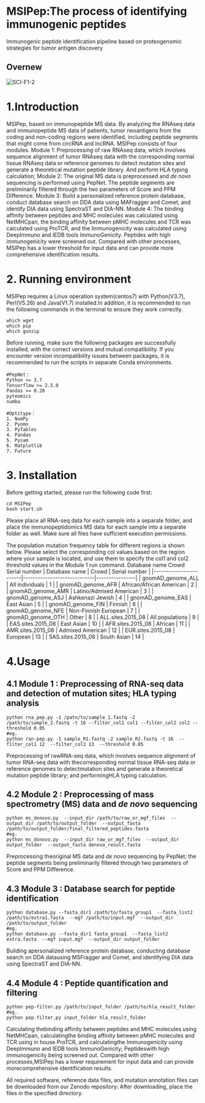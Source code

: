 # MSIPep:The process of identifying immunogenic peptides
Immunogenic peptide identification pipeline based on proteogenomic strategies for tumor antigen discovery
## Overnew
![SCI-F1-2](https://github.com/user-attachments/assets/e3e69796-1b73-45c7-84e7-eeb90e8fb8e0)

# 1.Introduction

MSIPep, based on immunopeptide MS data. By analyzing the RNAseq data and immunopeptide MS data of patients, tumor neoantigens from the coding and non-coding regions were identified, including peptide segments that might come from circRNA and lncRNA. MSIPep consists of four modules. Module 1: Preprocessing of raw RNAseq data, which involves sequence alignment of tumor RNAseq data with the corresponding normal tissue RNAseq data or reference genomes to detect mutation sites and generate a theoretical mutation peptide library. And perform HLA typing calculation; Module 2: The original MS data is preprocessed and *de novo* sequencing is performed using PepNet. The peptide segments are preliminarily filtered through the two parameters of Score and PPM Difference. Module 3: Build a personalized reference protein database, conduct database search on DDA data using MAFragger and Comet, and identify DIA data using SpectraST and DIA-NN. Module 4: The binding affinity between peptides and MHC molecules was calculated using NetMHCpan, the binding affinity between pMHC molecules and TCR was calculated using ProTCR, and the Immunogenicity was calculated using DeepImmuno and IEDB tools ImmunoGenicity. Peptides with high immunogenicity were screened out. Compared with other processes, MSIPep has a lower threshold for input data and can provide more comprehensive identification results.

# 2. Running environment
MSIPep requires a Linux operation system(centos7) with Python(V3.7), Perl(V5.26) and Java(V1.7) installed.In addition, it is recommended to run the following commands in the terminal to ensure they work correctly.
```
which wget
which pip
which gunzip
```
Before running, make sure the following packages are successfully installed, with the correct versions and mutual compatibility. If you encounter version incompatibility issues between packages, it is recommended to run the scripts in separate Conda environments.

``` 
#PepNet：
Python >= 3.7
Tensorflow >= 2.5.0
Pandas >= 0.20
pyteomics
numba

#Optitype：
1. NumPy
2. Pyomo
3. PyTables
4. Pandas
5. Pysam
6. Matplotlib
7. Future
```

# 3. Installation
Before getting started, please run the following code first:
```
cd MSIPep
bash start.sh
```

Please place all RNA-seq data for each sample into a separate folder, and place the immunopeptidomics MS data for each sample into a separate folder as well. Make sure all files have sufficient execution permissions.

The population mutation frequency table for different regions is shown below. Please select the corresponding col values based on the region where your sample is located, and use them to specify the col1 and col2 threshold values in the Module 1 run command.
Database name	Crowd	Serial number
| Database name          | Crowd                       | Serial number |
|------------------------|-----------------------------|----------------|
| gnomAD_genome_ALL      | All individuals             | 1              |
| gnomAD_genome_AFR      | African/African American    | 2              |
| gnomAD_genome_AMR      | Latino/Admixed American     | 3              |
| gnomAD_genome_ASJ      | Ashkenazi Jewish            | 4              |
| gnomAD_genome_EAS      | East Asian                  | 5              |
| gnomAD_genome_FIN      | Finnish                     | 6              |
| gnomAD_genome_NFE      | Non-Finnish European        | 7              |
| gnomAD_genome_OTH      | Other                       | 8              |
| ALL.sites.2015_08      | All populations             | 9              |
| EAS.sites.2015_08      | East Asian                  | 10             |
| AFR.sites.2015_08      | African                     | 11             |
| AMR.sites.2015_08      | Admixed American            | 12             |
| EUR.sites.2015_08      | European                    | 13             |
| SAS.sites.2015_08      | South Asian                 | 14             |


# 4.Usage
## 4.1 Module 1 : Preprocessing of RNA-seq data and detection of mutation sites; HLA typing analysis
``` 
python rna_pep.py -1 /patn/to/sample_1.fastq -2 /path/to/sample_2.fastq -t 16 --filter_col1 col1 --filter_col2 col2 --threshold 0.05
#eg.
python ran-pep.py -1 sample_R1.fastq -2 sample_R2.fastq -t 16  --filter_col1 12  --filter_col2 13  --threshold 0.05
``` 
Preprocessing of rawRNA-seq data, which involves sequence alignment of tumor RNA-seq data with thecorresponding normal tissue RNA-seq data or reference genomes to detectmutation sites and generate a theoretical mutation peptide library; and performingHLA typing calculation.

## 4.2 Module 2 : Preprocessing of mass spectrometry (MS) data and *de novo* sequencing
``` 
python ms_denovo.py  --input_dir /path/to/raw_or_mgf_files  --output_dir /path/to/output_folder  --output_fasta /path/to/output_folder/final_filtered_peptides.fasta
#eg.
python ms_donovo.py  --input_dir raw_or_mgf_files  --output_dir output_folder  --output_fasta denovo_result.fasta
``` 
Preprocessing theoriginal MS data and *de novo* sequencing by PepNet; the peptide segments being preliminarily filtered through two parameters of Score and PPM Difference.

## 4.3 Module 3 : Database search for peptide identification
```
python database.py --fasta_dir1 /path/to/fasta_group1  --fasta_list2 /path/to/extra1.fasta  --mgf /path/to/input.mgf  --output_dir /path/to/output_folder
#eg.
python database.py --fasta_dir1 fasta_group1  --fasta_list2 extra.fasta  --mgf input.mgf  --output_dir output_folder
```
Building apersonalized reference protein database, conducting database search on DDA datausing MSFragger and Comet, and identifying DIA data using SpectraST and DIA-NN.

## 4.4 Module 4 : Peptide quantification and filtering
``` 
python pep-filter.py /path/to/input_folder /path/to/hla_result_folder
#eg.
python pep-filter.py input_folder hla_result_folder
```

Calculating thebinding affinity between peptides and MHC molecules using NetMHCpan, calculatingthe binding affinity between pMHC molecules and TCR using in house ProTCR, and calculatingthe Immunogenicity using DeepImmuno and IEDB tools ImmunoGenicity; Peptideswith high immunogenicity being screened out. Compared with other processes,MSIPep has a lower requirement for input data and can provide morecomprehensive identification results.

All required software, reference data files, and mutation annotation files can be downloaded from our Zenodo repository: After downloading, place the files in the specified directory.
